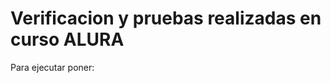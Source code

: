 <h1> Verificacion y pruebas realizadas en curso ALURA </h1>

Para ejecutar poner:

```npm install react´´´
